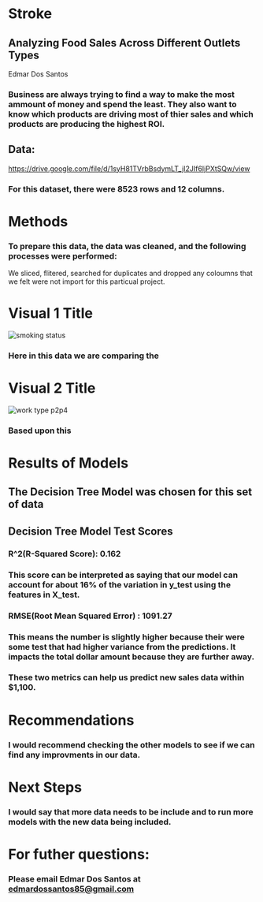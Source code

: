 # Stroke

## Analyzing Food Sales Across Different Outlets Types 
Edmar Dos Santos

### Business are always trying to find a way to make the most ammount of money and spend the least. They also want to know which products are driving most of thier sales and which products are producing the highest ROI.

## Data: 
https://drive.google.com/file/d/1syH81TVrbBsdymLT_jl2JIf6IjPXtSQw/view 

### For this dataset, there were 8523 rows and 12 columns.

# Methods
### To prepare this data, the data was cleaned, and the following processes were performed:
We sliced, flitered, searched for duplicates and dropped any coloumns that we felt were not import for this particual project.

# Visual 1 Title
![smoking status](https://user-images.githubusercontent.com/123523010/231825089-4ab970bf-c78c-46e3-a73d-16fab6d1d954.png)

### Here in this data we are comparing the

# Visual 2 Title
![work type p2p4](https://user-images.githubusercontent.com/123523010/231826712-322b7938-6059-491f-8571-f9fc1073c0d9.png)

### Based upon this 

# Results of Models
## The Decision Tree Model was chosen for this set of data
## Decision Tree Model Test Scores
### R^2(R-Squared Score): 0.162

### This score can be interpreted as saying that our model can account for about 16% of the variation in y_test using the features in X_test.

### RMSE(Root Mean Squared Error) : 1091.27

### This means the number is slightly higher because their were some test that had higher variance from the predictions. It impacts the total dollar amount because they are further away.
### These two metrics can help us predict new sales data within $1,100.

# Recommendations
### I would recommend checking the other models to see if we can find any improvments in our data.

# Next Steps
### I would say that more data needs to be include and to run more models with the new data being included.

# For futher questions: 
### Please email Edmar Dos Santos at edmardossantos85@gmail.com
